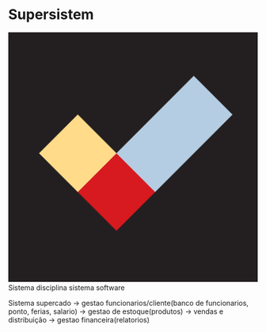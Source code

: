 # Supersistem
![](https://raw.githubusercontent.com/PhilipeGomes/Supersistem/main/Documento%20de%20Requisitos/images/image1.png)
Sistema disciplina sistema software

Sistema supercado -> gestao funcionarios/cliente(banco de funcionarios, ponto, ferias, salario)
		              -> gestao de estoque(produtos) -> vendas e distribuição
	                -> gestao financeira(relatorios)

